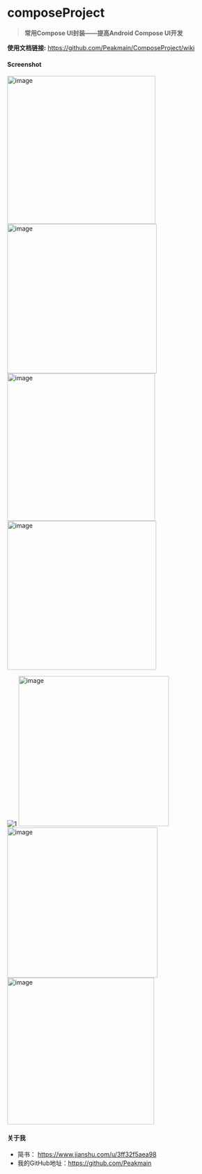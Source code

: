 # composeProject
>**常用Compose UI封装——提高Android Compose UI开发**

**使用文档链接:** https://github.com/Peakmain/ComposeProject/wiki

#### Screenshot
<img width="340" alt="image" src="https://user-images.githubusercontent.com/26482737/167072803-1eabf493-4f96-4e9a-9b98-460e59549931.png">
<img width="343" alt="image" src="https://user-images.githubusercontent.com/26482737/167073366-6addc429-9870-40ca-ab51-236d12c431d3.png">
<img width="339" alt="image" src="https://user-images.githubusercontent.com/26482737/167073670-3f1291db-e8c3-42c9-98c9-98c3d5268dab.png">
<img width="342" alt="image" src="https://user-images.githubusercontent.com/26482737/167074212-baa4f4e4-2364-4882-81f3-342fb23a76cb.png">

![1](https://user-images.githubusercontent.com/26482737/167075706-8adc19b2-3973-41c9-9cdb-543ac265bbaf.gif)
<img width="345" alt="image" src="https://user-images.githubusercontent.com/26482737/167077195-4bb44b56-f9e0-40fb-b857-2cdbe3049688.png">
<img width="345" alt="image" src="https://user-images.githubusercontent.com/26482737/167078179-1574fb31-329a-493b-a43a-d0b944f981af.png">
<img width="337" alt="image" src="https://user-images.githubusercontent.com/26482737/167078671-8b106846-88b9-44db-b72d-453ea997ac0b.png">


#### 关于我
- 简书： https://www.jianshu.com/u/3ff32f5aea98
- 我的GitHub地址：https://github.com/Peakmain
